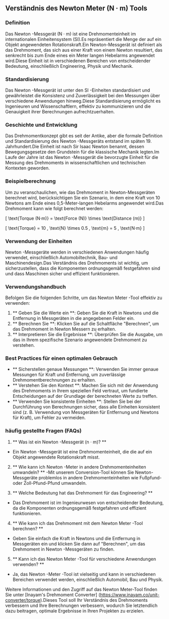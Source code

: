 ## Verständnis des Newton Meter (N · m) Tools

### Definition
Das Newton -Messgerät (N · m) ist eine Drehmomenteinheit im internationalen Einheitensystem (SI).Es repräsentiert die Menge der auf ein Objekt angewendeten Rotationskraft.Ein Newton-Messgerät ist definiert als das Drehmoment, das sich aus einer Kraft von einem Newton resultiert, das senkrecht bis zum Ende eines ein Meter langen Hebelarms angewendet wird.Diese Einheit ist in verschiedenen Bereichen von entscheidender Bedeutung, einschließlich Engineering, Physik und Mechanik.

### Standardisierung
Das Newton -Messgerät ist unter den SI -Einheiten standardisiert und gewährleistet die Konsistenz und Zuverlässigkeit bei den Messungen über verschiedene Anwendungen hinweg.Diese Standardisierung ermöglicht es Ingenieuren und Wissenschaftlern, effektiv zu kommunizieren und die Genauigkeit ihrer Berechnungen aufrechtzuerhalten.

### Geschichte und Entwicklung
Das Drehmomentkonzept gibt es seit der Antike, aber die formale Definition und Standardisierung des Newton -Messgeräts entstand im späten 19. Jahrhundert.Die Einheit ist nach Sir Isaac Newton benannt, dessen Bewegungsgesetze den Grundstein für die klassische Mechanik legten.Im Laufe der Jahre ist das Newton -Messgerät die bevorzugte Einheit für die Messung des Drehmoments in wissenschaftlichen und technischen Kontexten geworden.

### Beispielberechnung
Um zu veranschaulichen, wie das Drehmoment in Newton-Messgeräten berechnet wird, berücksichtigen Sie ein Szenario, in dem eine Kraft von 10 Newtons am Ende eines 0,5-Meter-langen Hebelarms angewendet wird.Das Drehmoment kann wie folgt berechnet werden:

\[ \text{Torque (N·m)} = \text{Force (N)} \times \text{Distance (m)} \]

\[ \text{Torque} = 10 \, \text{N} \times 0.5 \, \text{m} = 5 \, \text{N·m} \]

### Verwendung der Einheiten
Newton -Messgeräte werden in verschiedenen Anwendungen häufig verwendet, einschließlich Automobiltechnik, Bau- und Maschinendesign.Das Verständnis des Drehmoments ist wichtig, um sicherzustellen, dass die Komponenten ordnungsgemäß festgefahren sind und dass Maschinen sicher und effizient funktionieren.

### Verwendungshandbuch
Befolgen Sie die folgenden Schritte, um das Newton Meter -Tool effektiv zu verwenden:
1. ** Geben Sie die Werte ein **: Geben Sie die Kraft in Newtons und die Entfernung in Messgeräten in die angegebenen Felder ein.
2. ** Berechnen Sie **: Klicken Sie auf die Schaltfläche "Berechnen", um das Drehmoment in Newton Messern zu erhalten.
3. ** Interpretieren Sie die Ergebnisse **: Überprüfen Sie die Ausgabe, um das in Ihrem spezifische Szenario angewendete Drehmoment zu verstehen.

### Best Practices für einen optimalen Gebrauch
- ** Sicherstellen genaue Messungen **: Verwenden Sie immer genaue Messungen für Kraft und Entfernung, um zuverlässige Drehmomentberechnungen zu erhalten.
- ** Verstehen Sie den Kontext **: Machen Sie sich mit der Anwendung des Drehmoments in Ihrem speziellen Feld vertraut, um fundierte Entscheidungen auf der Grundlage der berechneten Werte zu treffen.
- ** Verwenden Sie konsistente Einheiten **: Stellen Sie bei der Durchführung von Berechnungen sicher, dass alle Einheiten konsistent sind (z. B. Verwendung von Messgeräten für Entfernung und Newtons für Kraft), um Fehler zu vermeiden.

### häufig gestellte Fragen (FAQs)

1. ** Was ist ein Newton -Messgerät (n · m)? **
- Ein Newton -Messgerät ist eine Drehmomenteinheit, die die auf ein Objekt angewendete Rotationskraft misst.

2. ** Wie kann ich Newton -Meter in andere Drehmomenteinheiten umwandeln? **
-Mit unserem Conversion-Tool können Sie Newton-Messgeräte problemlos in andere Drehmomenteinheiten wie Fußpfund- oder Zoll-Pfund-Pfund umwandeln.

3. ** Welche Bedeutung hat das Drehmoment für das Engineering? **
- Das Drehmoment ist im Ingenieurwesen von entscheidender Bedeutung, da die Komponenten ordnungsgemäß festgefahren und effizient funktionieren.

4. ** Wie kann ich das Drehmoment mit dem Newton Meter -Tool berechnen? **
- Geben Sie einfach die Kraft in Newtons und die Entfernung in Messgeräten ein und klicken Sie dann auf "Berechnen", um das Drehmoment in Newton -Messgeräten zu finden.

5. ** Kann ich das Newton Meter -Tool für verschiedene Anwendungen verwenden? **
- Ja, das Newton -Meter -Tool ist vielseitig und kann in verschiedenen Bereichen verwendet werden, einschließlich Automobil, Bau und Physik.

Weitere Informationen und den Zugriff auf das Newton Meter-Tool finden Sie unter [Inayam's Drehmoment Converter] (https://www.inayam.co/unit-converter/torque).Dieses Tool soll Ihr Verständnis des Drehmoments verbessern und Ihre Berechnungen verbessern, wodurch Sie letztendlich dazu beitragen, optimale Ergebnisse in Ihren Projekten zu erzielen.